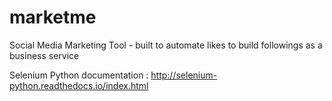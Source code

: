 # marketme
Social Media Marketing Tool - built to automate likes to build followings as a business service

Selenium Python documentation : http://selenium-python.readthedocs.io/index.html

